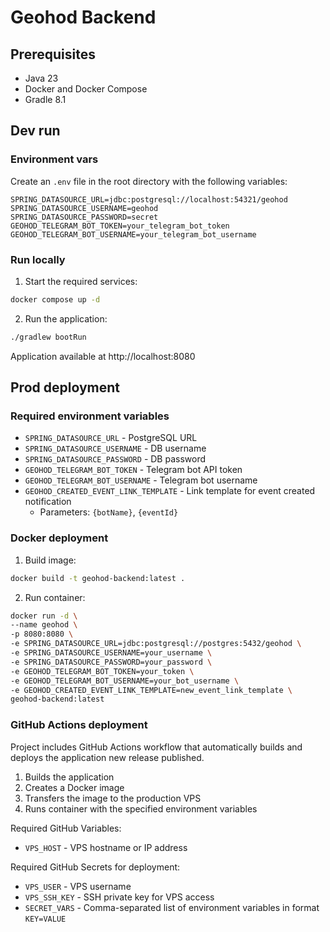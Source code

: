 # Geohod Backend

## Prerequisites

- Java 23
- Docker and Docker Compose
- Gradle 8.1

## Dev run

### Environment vars

Create an `.env` file in the root directory with the following variables:
```properties
SPRING_DATASOURCE_URL=jdbc:postgresql://localhost:54321/geohod
SPRING_DATASOURCE_USERNAME=geohod
SPRING_DATASOURCE_PASSWORD=secret
GEOHOD_TELEGRAM_BOT_TOKEN=your_telegram_bot_token
GEOHOD_TELEGRAM_BOT_USERNAME=your_telegram_bot_username
```

### Run locally

1. Start the required services:
```bash
docker compose up -d
```

2. Run the application:
```bash
./gradlew bootRun
```

Application available at http://localhost:8080

## Prod deployment

### Required environment variables

- `SPRING_DATASOURCE_URL` - PostgreSQL URL
- `SPRING_DATASOURCE_USERNAME` - DB username
- `SPRING_DATASOURCE_PASSWORD` - DB password
- `GEOHOD_TELEGRAM_BOT_TOKEN` - Telegram bot API token
- `GEOHOD_TELEGRAM_BOT_USERNAME` - Telegram bot username
- `GEOHOD_CREATED_EVENT_LINK_TEMPLATE` - Link template for event created notification
  - Parameters: `{botName}`, `{eventId}`

### Docker deployment

1. Build image:
```bash
docker build -t geohod-backend:latest .
```

2. Run container:
```bash
docker run -d \
--name geohod \
-p 8080:8080 \
-e SPRING_DATASOURCE_URL=jdbc:postgresql://postgres:5432/geohod \
-e SPRING_DATASOURCE_USERNAME=your_username \
-e SPRING_DATASOURCE_PASSWORD=your_password \
-e GEOHOD_TELEGRAM_BOT_TOKEN=your_token \
-e GEOHOD_TELEGRAM_BOT_USERNAME=your_bot_username \
-e GEOHOD_CREATED_EVENT_LINK_TEMPLATE=new_event_link_template \
geohod-backend:latest
```

### GitHub Actions deployment

Project includes GitHub Actions workflow that automatically builds and deploys the application new release published.

1. Builds the application
2. Creates a Docker image
3. Transfers the image to the production VPS
4. Runs container with the specified environment variables

Required GitHub Variables:
- `VPS_HOST` - VPS hostname or IP address

Required GitHub Secrets for deployment:
- `VPS_USER` - VPS username
- `VPS_SSH_KEY` - SSH private key for VPS access
- `SECRET_VARS` - Comma-separated list of environment variables in format `KEY=VALUE`